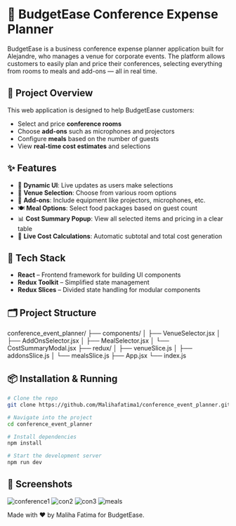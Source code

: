 # 🏢 BudgetEase Conference Expense Planner

BudgetEase is a business conference expense planner application built for Alejandre, who manages a venue for corporate events. The platform allows customers to easily plan and price their conferences, selecting everything from rooms to meals and add-ons — all in real time.

## 🚀 Project Overview

This web application is designed to help BudgetEase customers:

- Select and price **conference rooms**
- Choose **add-ons** such as microphones and projectors
- Configure **meals** based on the number of guests
- View **real-time cost estimates** and selections

## ✨ Features

- 🎯 **Dynamic UI**: Live updates as users make selections
- 🏢 **Venue Selection**: Choose from various room options
- 🎤 **Add-ons**: Include equipment like projectors, microphones, etc.
- 🍽️ **Meal Options**: Select food packages based on guest count
- 📊 **Cost Summary Popup**: View all selected items and pricing in a clear table
- 🧮 **Live Cost Calculations**: Automatic subtotal and total cost generation

## 🧰 Tech Stack

- **React** – Frontend framework for building UI components
- **Redux Toolkit** – Simplified state management
- **Redux Slices** – Divided state handling for modular components

## 🗂️ Project Structure

conference_event_planner/
├── components/
│ ├── VenueSelector.jsx
│ ├── AddOnsSelector.jsx
│ ├── MealSelector.jsx
│ └── CostSummaryModal.jsx
├── redux/
│ ├── venueSlice.js
│ ├── addonsSlice.js
│ └── mealsSlice.js
├── App.jsx
└── index.js


## 📦 Installation & Running

```bash
# Clone the repo
git clone https://github.com/Malihafatima1/conference_event_planner.git

# Navigate into the project
cd conference_event_planner

# Install dependencies
npm install

# Start the development server
npm run dev
```
## 📸 Screenshots

![conference1](https://github.com/user-attachments/assets/a7e6e883-5135-4cab-bf55-d174c7cbd1f1)
![con2](https://github.com/user-attachments/assets/58428709-bc3f-4d89-a668-b6a90a0833fa)
![con3](https://github.com/user-attachments/assets/6cacab00-e59d-443f-95ed-b799fb0d569e)
![meals](https://github.com/user-attachments/assets/74dff716-4fec-4080-aae3-7b37aaf36198)


Made with ❤️ by Maliha Fatima for BudgetEase.






